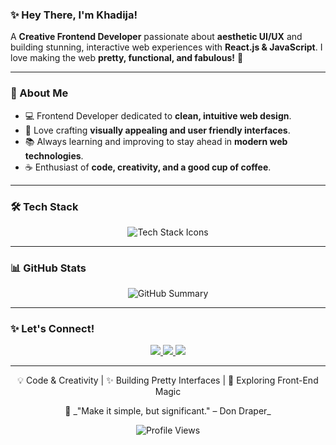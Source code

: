 ### ✨ Hey There, I'm Khadija!  

A **Creative Frontend Developer** passionate about **aesthetic UI/UX** and building stunning, interactive web experiences with **React.js & JavaScript**. I love making the web **pretty, functional, and fabulous!** 🎀  

---

### 📑 About Me  
- 💻 Frontend Developer dedicated to **clean, intuitive web design**.  
- 🎨 Love crafting **visually appealing and user friendly interfaces**.  
- 📚 Always learning and improving to stay ahead in **modern web technologies**.  
- ☕️ Enthusiast of **code, creativity, and a good cup of coffee**.  

---

### 🛠 Tech Stack  

<p align="center">
  <img src="https://skillicons.dev/icons?i=html,css,js,react,tailwind,git,figma,github,vite,bootstrap,vscode" alt="Tech Stack Icons" />
</p>  

---

### 📊 GitHub Stats  

<p align="center">
  <img src="https://github-profile-summary-cards.vercel.app/api/cards/profile-details?username=xkhadiga&theme=tokyonight" alt="GitHub Summary"/>
</p>

---

### ✨ Let's Connect!  

<p align="center">
  <a href="https://www.linkedin.com/in/itskhadijaa">
    <img src="https://img.shields.io/badge/LinkedIn-FF69B4?style=for-the-badge&logo=linkedin&logoColor=white" />
  </a>
  <a href="https://itskhadija.vercel.app/">
    <img src="https://img.shields.io/badge/Portfolio-FFC0CB?style=for-the-badge&logo=vercel&logoColor=white" />
  </a>
  <a href="https://twitter.com/itskhadija_xo">
    <img src="https://img.shields.io/badge/Twitter-FF1493?style=for-the-badge&logo=twitter&logoColor=white" />
  </a>
</p>  

---

<p align="center">
💡 Code & Creativity | ✨ Building Pretty Interfaces | 🚀 Exploring Front-End Magic  
</p>  

<p align="center">
🎀 _"Make it simple, but significant." – Don Draper_  
</p>  

<p align="center">
<img src="https://komarev.com/ghpvc/?username=xkhadiga" alt="Profile Views">
</p>  
